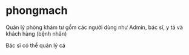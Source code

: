 # phongmach
Quản lý phòng khám tư gồm các người dùng như Admin, bác sĩ, y tá và khách hàng (bệnh nhân)

Bác sĩ có thể quản lý cá
